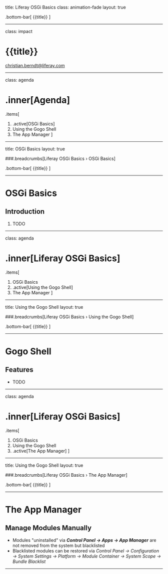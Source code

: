 title: Liferay OSGi Basics 
class: animation-fade
layout: true

.bottom-bar[
  {{title}}
]

---

class: impact

# {{title}}
christian.berndt@liferay.com 

---

class: agenda

# .inner[Agenda]

.items[
1. .active[OSGi Basics]
1. Using the Gogo Shell
1. The App Manager
]

---

title: OSGi Basics 
layout: true

###.breadcrumbs[Liferay OSGi Basics › OSGi Basics]

.bottom-bar[
  {{title}}
]

---

# OSGi Basics

## Introduction

1. TODO

---

class: agenda

# .inner[Liferay OSGi Basics]

.items[
1. OSGi Basics
1. .active[Using the Gogo Shell]
1. The App Manager
]

---

title: Using the Gogo Shell 
layout: true

###.breadcrumbs[Liferay OSGi Basics › Using the Gogo Shell]

.bottom-bar[
  {{title}}
]

---

# Gogo Shell

## Features

* TODO

---

class: agenda

# .inner[Liferay OSGi Basics]

.items[
1. OSGi Basics
1. Using the Gogo Shell
1. .active[The App Manager]
]

---

title: Using the Gogo Shell 
layout: true

###.breadcrumbs[Liferay OSGi Basics › The App Manager]

.bottom-bar[
  {{title}}
]

---

# The App Manager 

## Manage Modules Manually 

* Modules "uninstalled" via _**Control Panel → Apps → App Manager**_ are not removed from the system but blacklisted
* Blacklisted modules can be restored via _Control Panel → Configuration → System Settings → Platform → Module Container → System Scope → Bundle Blacklist_

---
